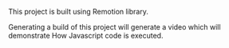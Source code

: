 This project is built using Remotion library.

Generating a build of this project will generate a video which will demonstrate How Javascript code is executed.